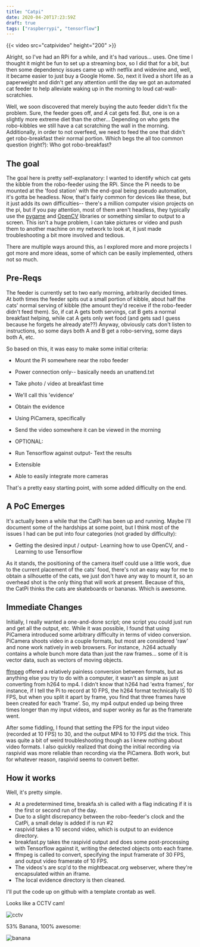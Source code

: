 ```yaml
---
title: "Catpi"
date: 2020-04-20T17:23:59Z
draft: true
tags: ["raspberrypi", "tensorflow"]
---
```


{{< video src="catpivideo" height="200" >}}

Alright, so I've had an RPi for a while, and it's had various... uses. One time I thought it might be fun to set up a streaming box, so I did that for a bit, but then some dependency issues came up with netflix and widevine and, well, it became easier to just buy a Google Home. So, next it lived a short life as a paperweight and didn't get any attention until the day we got an automated cat feeder to help alleviate waking up in the morning to loud cat-wall-scratchies.

Well, we soon discovered that merely buying the auto feeder didn't fix the problem. Sure, the feeder goes off, and *A* cat gets fed. But, one is on a slightly more extreme diet than the other... Depending on who gets the robo-kibbles we still have a cat scratching the wall in the morning. Additionally, in order to not overfeed, we need to feed the one that didn't get robo-breakfast their normal portion. Which begs the all too common question (right?): Who got robo-breakfast?

## The goal

The goal here is pretty self-explanatory: I wanted to identify which cat gets the kibble from the robo-feeder using the RPi. Since the Pi needs to be mounted at the 'food station' with the end-goal being pseudo automation, it's gotta be headless. Now, that's fairly common for devices like these, but it just adds its own difficulties-- there's a million computer vision projects on the pi, but if you pay attention, most of them aren't headless, they typically use the [pygame](https://www.pygame.org/news) and [OpenCV](https://opencv.org/) libraries or something similar to output to a screen. This isn't a huge problem, I can take pictures or video and push them to another machine on my network to look at, it just made troubleshooting a bit more involved and tedious.

There are multiple ways around this, as I explored more and more projects I got more and more ideas, some of which can be easily implemented, others not so much.

## Pre-Reqs

The feeder is currently set to two early morning, arbitrarily decided times. At both times the feeder spits out a small portion of kibble, about half the cats' normal serving of kibble (the amount they'd receive if the robo-feeder didn't feed them). So, if cat A gets both servings, cat B gets a normal breakfast helping, while cat A gets only wet food (and gets sad I guess because he forgets he already ate??) Anyway, obviously cats don't listen to instructions, so some days both A and B get a robo-serving, some days both A, etc. 

So based on this, it was easy to make some initial criteria:

- Mount the Pi somewhere near the robo feeder
- Power connection only-- basically needs an unattend.txt
- Take photo / video at breakfast time
- We'll call this 'evidence'
- Obtain the evidence
- Using PiCamera, specifically
- Send the video somewhere it can be viewed in the morning

- OPTIONAL:
- Run Tensorflow against output- Text the results
- Extensible
- Able to easily integrate more cameras

That's a pretty easy starting point, with some added difficulty on the end.

## A PoC Emerges

It's actually been a while that the CatPi has been up and running. Maybe I'll document some of the hardships at some point, but I think most of the issues I had can be put into four categories (not graded by difficulty):

- Getting the desired input / output- Learning how to use OpenCV, and - Learning to use Tensorflow

As it stands, the positioning of the camera itself could use a little work, due to the current placement of the cats' food, there's not an easy way for me to obtain a silhouette of the cats, we just don't have any way to mount it, so an overhead shot is the only thing that will work at present. Because of this, the CatPi thinks the cats are skateboards or bananas. Which is awesome.

## Immediate Changes

Initially, I really wanted a one-and-done script; one script you could just run and get all the output, etc. While it was possible, I found that using PiCamera introduced some arbitrary difficulty in terms of video conversion. PiCamera shoots video in a couple formats, but most are considered 'raw' and none work natively in web browsers. For instance, .h264 actually contains a whole bunch more data than just the raw frames... some of it is vector data, such as vectors of moving objects.

[ffmpeg](https://www.ffmpeg.org/) offered a relatively painless conversion between formats, but as anything else you try to do with a computer, it wasn't as simple as just converting from h264 to mp4. I didn't know that h264 had 'extra frames', for instance, if I tell the Pi to record at 10 FPS, the h264 format technically IS 10 FPS, but when you split it apart by frame, you find that three frames have been created for each 'frame'. So, my mp4 output ended up being three times longer than my input videos, and super wonky as far as the framerate went. 

After some fiddling, I found that setting the FPS for the input video (recorded at 10 FPS) to 30, and the output MP4 to 10 FPS did the trick. This was quite a bit of weird troubleshooting though as I knew nothing about video formats. I also quickly realized that doing the initial recording via raspivid was more reliable than recording via the PiCamera. Both work, but for whatever reason, raspivid seems to convert better.

## How it works

Well, it's pretty simple.

- At a predetermined time, breakfa.sh is called with a flag indicating if it is the first or second run of the day.
- Due to a slight discrepancy between the robo-feeder's clock and the CatPi, a small delay is added if is run #2
- raspivid takes a 10 second video, which is output to an evidence directory.
- breakfast.py takes the raspivid output and does some post-processing with Tensorflow against it, writing the detected objects onto each frame.
- ffmpeg is called to convert, specifying the input framerate of 30 FPS, and output video framerate of 10 FPS.
- The videos's are scp'd to the mightbeacat.org webserver, where they're encapsulated within an iframe.
- The local evidence directory is then cleaned.

I'll put the code up on github with a template crontab as well.

Looks like a CCTV cam!

![cctv](http://4.bp.blogspot.com/-HGyLPlJMj8U/Xp2f93hBfYI/AAAAAAAAA8o/Xyoto8n5SGcbcWqeZ3zlgP1_HBhDNcHsgCK4BGAYYCw/s1600/IMG_2645.jpg)

53% Banana, 100% awesome:

![banana](http://2.bp.blogspot.com/-68oINedYfpQ/Xp2gqQehkgI/AAAAAAAAA9A/nD2-BwvQEjATKqK2Qd50Jcp_KSQ7A3zsACK4BGAYYCw/s1600/unknown.png)
